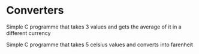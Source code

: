 # Converters
Simple C programme that takes 3 values and gets the average of it in a different currency

Simple C programme that takes 5 celsius values and converts into farenheit
